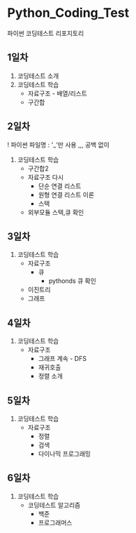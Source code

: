 # Python_Coding_Test
파이썬 코딩테스트 리포지토리

## 1일차
1. 코딩테스트 소개
2. 코딩테스트 학습
    - 자료구조 - 배열/리스트
    - 구간합
    
## 2일차
! 파이썬 파일명 : '_'만 사용 ,,, 공백 없이
1. 코딩테스트 학습
    - 구간합2
    - 자료구조 다시
        - 단순 연결 리스트
        - 원형 연결 리스트 이론
        - 스택 
    - 외부모듈 스택,큐 확인

## 3일차
1. 코딩테스트 학습
    - 자료구조
        - 큐
            - pythonds 큐 확인
    - 이진트리
    - 그래프  

## 4일차
1. 코딩테스트 학습
   - 자료구조
        - 그래프 계속 - DFS
        - 재귀호출
        - 정렬 소개

## 5일차
1. 코딩테스트 학습
    - 자료구조
        - 정렬
        - 검색
        - 다이나믹 프로그래밍

## 6일차
1. 코딩테스트 학습
    - 코딩테스트 알고리즘
        - 백준
        - 프로그래머스
